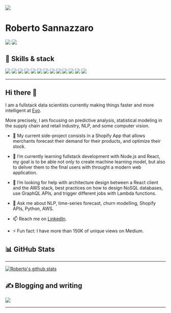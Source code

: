 ![](https://komarev.com/ghpvc/?username=robertosannazzaro)

# Roberto Sannazzaro

[![](https://img.shields.io/badge/LinkedIn-0077B5.svg?style=for-the-badge&logo=linkedin&logoColor=#ffffff)](https://medium.com/@robsanna)
[![](https://img.shields.io/badge/Medium-000000.svg?style=for-the-badge&logo=medium&logoColor=#ffffff)](https://medium.com/@robsanna)

## 🧰 Skills & stack

![](https://img.shields.io/badge/Python%20-1E415D.svg?&style=for-the-badge&logo=python&logoColor=FFE696)
![](https://img.shields.io/badge/node.js%20-%2343853D.svg?&style=for-the-badge&logo=node.js&logoColor=white)
![](https://img.shields.io/badge/r-%23276DC3.svg?&style=for-the-badge&logo=r&logoColor=white)
![](https://img.shields.io/badge/react%20-%2320232a.svg?&style=for-the-badge&logo=react&logoColor=%2361DAFB)
![](https://img.shields.io/badge/MongoDB-%234ea94b.svg?&style=for-the-badge&logo=mongodb&logoColor=white)
![](https://img.shields.io/badge/Microsoft%20SQL%20Server-CC2927?logo=microsoft-sql-server&logoColor=white&style=for-the-badge)
![](https://img.shields.io/badge/Amazon%20AWS-%23232F3E?logo=amazon-aws&logoColor=DA5105&style=for-the-badge)
![](https://img.shields.io/badge/TensorFlow-ffffff.svg?style=for-the-badge&logo=tensorflow&logoColor=#ffffff)
![](https://img.shields.io/badge/Pandas-130753.svg?style=for-the-badge&logo=pandas&logoColor=ffffff)
![](https://img.shields.io/badge/FastAPI-ffffff.svg?style=for-the-badge&logo=fastapi&logoColor=#049485)
![](https://img.shields.io/badge/Jupyter-767677.svg?style=for-the-badge&logo=jupyter&logoColor=#F37626)
![](https://img.shields.io/badge/Git-EFEFE7.svg?style=for-the-badge&logo=git&logoColor=#F37626)
![](https://img.shields.io/badge/Docker-46A2F1.svg?&style=for-the-badge&logo=docker&logoColor=white)

---

## Hi there 👋

I am a fullstack data scientists currently making things faster and more intelligent at [Evo](https://evopricing.com/).

More precisely, I am focusing on predictive analysis, statistical modeling in the supply chain and retail industry, NLP, and some computer vision.

- 🔭 My current side-project consists in a Shopify App that allows merchants forecast their demand for their products, and optimize their stock.

- 🌱 I’m currently learning fullstack development with Node.js and React, my goal is to be able not only to create machine learning model, but also to deliver them to the final users with throught a modern web application.

- 🤔 I’m looking for help with architecture design between a React client and the AWS stack, best practices on how to design NoSQL databases, use GraphQL APIs, and trigger different jobs with Lambda functions.

- 💬 Ask me about NLP, time-series forecast, churn modelling, Shopify APIs, Python, AWS.

- 📫 Reach me on [LinkedIn](https://www.linkedin.com/in/robertosannazzaro/).

- ⚡ Fun fact: I have more than 150K of unique views on Medium.

## 📊 GitHub Stats

---

[![Roberto's github stats](https://github-readme-stats.vercel.app/api?username=robertosannazzaro&hide=prs&show_icons=true&theme=cobalt)](https://github.com/anuraghazra/github-readme-stats)

## ✍️ Blogging and writing

[![](https://img.shields.io/badge/Medium-000000.svg?style=for-the-badge&logo=medium&logoColor=#ffffff)](https://medium.com/@robsanna)

---

